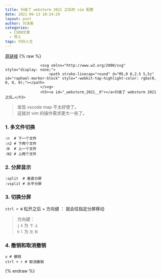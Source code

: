 ```yaml
---
title: 升级了 webstorm 2021 之后的 vim 配置
date: 2021-06-13 10:24:29
layout: post
author: 刘泽美
categories:
  - CSDN文章
  - 导入
tags: 代码人生
---
```


[原链接](https://blog.csdn.net/weixin_41884153/article/details/117869780)
{% raw %}

                    <svg xmlns="http://www.w3.org/2000/svg" style="display: none;">
                        <path stroke-linecap="round" d="M5,0 0,2.5 5,5z" id="raphael-marker-block" style="-webkit-tap-highlight-color: rgba(0, 0, 0, 0);"></path>
                    </svg>
                    <h3><a id="_webstorm_2021__0"></a>升级了 webstorm 2021 之后…</h3> 
<blockquote> 
 <p>发现 vscode map 不太好使了。<br> 这就对 vim 的操作需求更大一些了。</p> 
</blockquote> 
<h3><a id="1__4"></a>1. 多文件切换</h3> 
<pre><code class="prism language-shell">:n  <span class="token comment"># 下一个文件</span>
:n2 <span class="token comment"># 下两个文件</span>
:N  <span class="token comment"># 上一个文件</span>
:N2 <span class="token comment"># 上两个文件</span>
</code></pre> 
<h3><a id="2__12"></a>2. 分屏显示</h3> 
<pre><code class="prism language-shell">:split  <span class="token comment"># 垂直分屏</span>
:vsplit <span class="token comment"># 水平分屏</span>
</code></pre> 
<h3><a id="3__18"></a>3. 切换分屏</h3> 
<p><code>ctrl + W</code> 松开之后 + 方向键 ： 就会往指定分屏移动</p> 
<blockquote> 
 <p>方向键：<br> <code>j</code> <code>k</code> 为 <code>下</code> <code>上</code><br> <code>h</code> <code>l</code> 为 <code>左</code> <code>右</code></p> 
</blockquote> 
<h3><a id="4__24"></a>4. 撤销和取消撤销</h3> 
<pre><code class="prism language-shell">u <span class="token comment"># 撤销</span>
ctrl + r <span class="token comment"># 取消撤销</span>
</code></pre>
                
{% endraw %}

